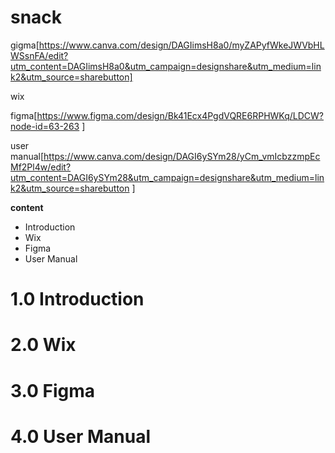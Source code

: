 # snack
gigma[https://www.canva.com/design/DAGIimsH8a0/myZAPyfWkeJWVbHLWSsnFA/edit?utm_content=DAGIimsH8a0&utm_campaign=designshare&utm_medium=link2&utm_source=sharebutton]

wix

figma[https://www.figma.com/design/Bk41Ecx4PgdVQRE6RPHWKq/LDCW?node-id=63-263 ]

user manual[https://www.canva.com/design/DAGI6ySYm28/yCm_vmIcbzzmpEcMf2Pl4w/edit?utm_content=DAGI6ySYm28&utm_campaign=designshare&utm_medium=link2&utm_source=sharebutton ]
 
 **content**
 <ul>
  <li>Introduction</li>
  <li>Wix</li>
  <li>Figma</li>
  <li>User Manual</li>
  </ul>

<h1>1.0 Introduction</h1> 
<h1>2.0 Wix</h1> 
<h1>3.0 Figma</h1> 
<h1>4.0 User Manual</h1> 

